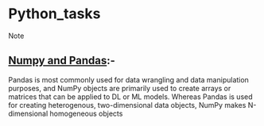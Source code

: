 
# Python_tasks
> [!NOTE]
> ## [Numpy and Pandas](Numpy_and_Pandas_.ipynb):-
> Pandas is most commonly used for data wrangling and data manipulation purposes, and NumPy objects are primarily used to create arrays or matrices that can be applied to DL or ML models. Whereas Pandas is used for creating heterogenous, two-dimensional data objects, NumPy makes N-dimensional homogeneous objects
